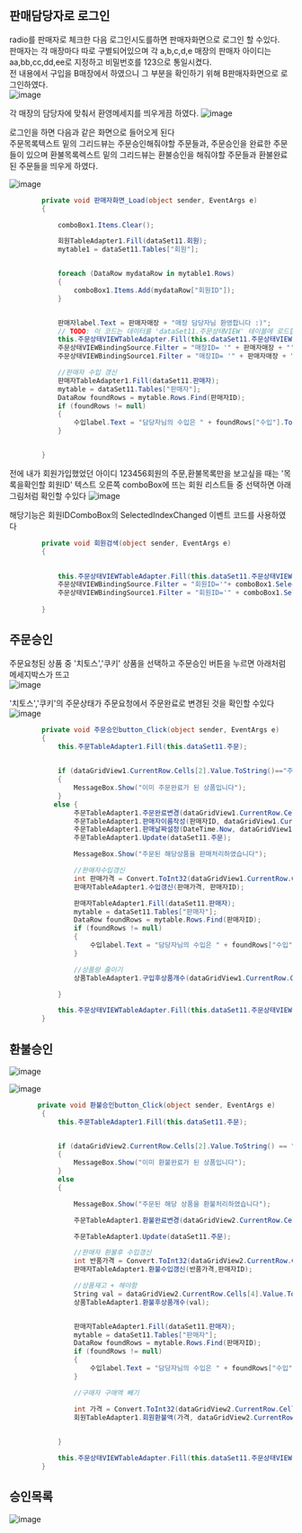 ## 판매담당자로 로그인
radio를 판매자로 체크한 다음 로그인시도를하면 판매자화면으로  로그인 할 수있다.  
판매자는 각 매장마다 따로 구별되어있으며 각 a,b,c,d,e 매장의 판매자 아이디는 aa,bb,cc,dd,ee로 지정하고 비밀번호를 123으로 통일시켰다.  
전 내용에서 구입을 B매장에서 하였으니 그 부분을 확인하기 위해 B판매자화면으로 로그인하였다.   
![image](./image/판매자로그인.png) 

각 매장의 담당자에 맞춰서 환영메세지를 띄우게끔 하였다.
![image](./image/판매자로그인성공.png) 

로그인을 하면 다음과 같은 화면으로 들어오게 된다  
주문목록텍스트 밑의 그리드뷰는 주문승인해줘야할 주문들과, 주문승인을 완료한 주문들이 있으며 환불목록렉스트 밑의 그리드뷰는 환불승인을 해줘야할 주문들과 환불완료된 주문들을 띄우게 하였다.

![image](./image/판매자화면.png) 
``` C#
        private void 판매자화면_Load(object sender, EventArgs e)
        {

            comboBox1.Items.Clear();

            회원TableAdapter1.Fill(dataSet11.회원);
            mytable1 = dataSet11.Tables["회원"];


            foreach (DataRow mydataRow in mytable1.Rows)
            {
                comboBox1.Items.Add(mydataRow["회원ID"]);
            }


            판매자label.Text = 판매자매장 + "매장 담당자님 환영합니다 :)";
            // TODO: 이 코드는 데이터를 'dataSet11.주문상태VIEW' 테이블에 로드합니다. 필요 시 이 코드를 이동하거나 제거할 수 있습니다.
            this.주문상태VIEWTableAdapter.Fill(this.dataSet11.주문상태VIEW);
            주문상태VIEWBindingSource.Filter = "매장ID= '" + 판매자매장 + "' AND (주문상태= '주문요청' OR 주문상태= '주문완료')";
            주문상태VIEWBindingSource1.Filter = "매장ID= '" + 판매자매장 + "' AND (주문상태= '환불요청' OR 주문상태= '환불완료')";

            //판매자 수입 갱신
            판매자TableAdapter1.Fill(dataSet11.판매자);
            mytable = dataSet11.Tables["판매자"];
            DataRow foundRows = mytable.Rows.Find(판매자ID);
            if (foundRows != null)
            {
                수입label.Text = "담당자님의 수입은 " + foundRows["수입"].ToString() + "원입니다";
            }


        }
```
전에 내가 회원가입했었던 아이디 123456회원의 주문,환불목록만을 보고싶을 때는
'목록을확인할 회원ID' 텍스트 오른쪽 comboBox에 뜨는 회원 리스트들 중 선택하면 아래 그림처럼 확인할 수있다
![image](./image/판매자회원검색.png) 

해당기능은 회원IDComboBox의 SelectedIndexChanged 이벤트 코드를 사용하였다
``` C#
        private void 회원검색(object sender, EventArgs e)
        {
          

            this.주문상태VIEWTableAdapter.Fill(this.dataSet11.주문상태VIEW);
            주문상태VIEWBindingSource.Filter = "회원ID='"+ comboBox1.SelectedItem.ToString() + "' AND 매장ID= '" + 판매자매장 + "' AND (주문상태= '주문요청' OR 주문상태= '주문완료')";
            주문상태VIEWBindingSource1.Filter = "회원ID='" + comboBox1.SelectedItem.ToString() + "' AND 매장ID= '" + 판매자매장 + "' AND (주문상태= '환불요청' OR 주문상태= '환불완료')";
                
        }
```

## 주문승인
주문요청된 상품 중 '치토스','쿠키' 상품을 선택하고 주문승인 버튼을 누르면 아래처럼 메세지박스가 뜨고   
![image](./image/판매처리.png) 

'치토스','쿠키'의 주문상태가 주문요청에서 주문완료로 변경된 것을 확인할 수있다
![image](./image/판매자주문처리.png) 

```C#
        private void 주문승인button_Click(object sender, EventArgs e)
        {
            this.주문TableAdapter1.Fill(this.dataSet11.주문);

 
            if (dataGridView1.CurrentRow.Cells[2].Value.ToString()=="주문완료")
            {
                MessageBox.Show("이미 주문완료가 된 상품입니다");
            }
           else { 
                주문TableAdapter1.주문완료변경(dataGridView1.CurrentRow.Cells[0].Value.ToString());
                주문TableAdapter1.판매자이름작성(판매자ID, dataGridView1.CurrentRow.Cells[0].Value.ToString());
                주문TableAdapter1.판매날짜설정(DateTime.Now, dataGridView1.CurrentRow.Cells[0].Value.ToString());
                주문TableAdapter1.Update(dataSet11.주문);

                MessageBox.Show("주문된 해당상품을 판매처리하였습니다");

                //판매자수입갱신
                int 판매가격 = Convert.ToInt32(dataGridView1.CurrentRow.Cells[8].Value.ToString());
                판매자TableAdapter1.수입갱신(판매가격, 판매자ID);

                판매자TableAdapter1.Fill(dataSet11.판매자);
                mytable = dataSet11.Tables["판매자"];
                DataRow foundRows = mytable.Rows.Find(판매자ID);
                if (foundRows != null)
                {
                    수입label.Text = "담당자님의 수입은 " + foundRows["수입"].ToString() + "원입니다";
                }

                //상품량 줄이기
                상품TableAdapter1.구입후상품개수(dataGridView1.CurrentRow.Cells[4].Value.ToString());

            }

            this.주문상태VIEWTableAdapter.Fill(this.dataSet11.주문상태VIEW);
        }

```
## 환불승인
![image](./image/환불목록.png) 

![image](./image/환불승인.png) 

``` C#
       private void 환불승인button_Click(object sender, EventArgs e)
        {
            this.주문TableAdapter1.Fill(this.dataSet11.주문);


            if (dataGridView2.CurrentRow.Cells[2].Value.ToString() == "환불완료")
            {
                MessageBox.Show("이미 환불완료가 된 상품입니다");
            }
            else
            {

                MessageBox.Show("주문된 해당 상품을 환불처리하였습니다");

                주문TableAdapter1.환불완료변경(dataGridView2.CurrentRow.Cells[0].Value.ToString());

                주문TableAdapter1.Update(dataSet11.주문);

                //판매자 환불후 수입갱신
                int 반품가격 = Convert.ToInt32(dataGridView2.CurrentRow.Cells[8].Value.ToString());
                판매자TableAdapter1.환불수입갱신(반품가격,판매자ID);

                //상품재고 + 해야함 
                String val = dataGridView2.CurrentRow.Cells[4].Value.ToString();
                상품TableAdapter1.환불후상품개수(val);


                판매자TableAdapter1.Fill(dataSet11.판매자);
                mytable = dataSet11.Tables["판매자"];
                DataRow foundRows = mytable.Rows.Find(판매자ID);
                if (foundRows != null)
                {
                    수입label.Text = "담당자님의 수입은 " + foundRows["수입"].ToString() + "원입니다";
                }

                //구매자 구매액 빼기

                int 가격 = Convert.ToInt32(dataGridView2.CurrentRow.Cells[8].Value.ToString()); ;
                회원TableAdapter1.회원환불액(가격, dataGridView2.CurrentRow.Cells[3].Value.ToString()).ToString();

               
            }

            this.주문상태VIEWTableAdapter.Fill(this.dataSet11.주문상태VIEW);
        }

```

## 승인목록
![image](./image/승인목록.png) 
